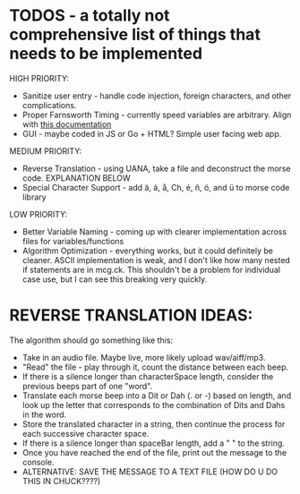 # TODOS - a totally not comprehensive list of things that needs to be implemented  

HIGH PRIORITY:  
* Sanitize user entry - handle code injection, foreign characters, and other complications.  
* Proper Farnsworth Timing - currently speed variables are arbitrary. Align with [this documentation](https://morsecode.world/international/timing.html)  
* GUI - maybe coded in JS or Go + HTML? Simple user facing web app.


MEDIUM PRIORITY:  
* Reverse Translation - using UANA, take a file and deconstruct the morse code. EXPLANATION BELOW  
* Special Character Support - add ä, á, å, Ch, é, ñ, ö, and ü to morse code library  


LOW PRIORITY:  
* Better Variable Naming - coming up with clearer implementation across files for variables/functions  
* Algorithm Optimization - everything works, but it could definitely be cleaner. ASCII implementation is weak, and I don't like how many nested if statements are in mcg.ck. This shouldn't be a problem for individual case use, but I can see this breaking very quickly.  



# REVERSE TRANSLATION IDEAS:  
The algorithm should go something like this:  
* Take in an audio file. Maybe live, more likely upload wav/aiff/mp3.  
* "Read" the file - play through it, count the distance between each beep.
* If there is a silence longer than characterSpace length, consider the previous beeps part of one "word".  
* Translate each morse beep into a Dit or Dah (. or -) based on length, and look up the letter that corresponds to the combination of Dits and Dahs in the word.  
* Store the translated character in a string, then continue the process for each successive character space.  
* If there is a silence longer than spaceBar length, add a " " to the string.  
* Once you have reached the end of the file, print out the message to the console.  
* ALTERNATIVE: SAVE THE MESSAGE TO A TEXT FILE (HOW DO U DO THIS IN CHUCK????)